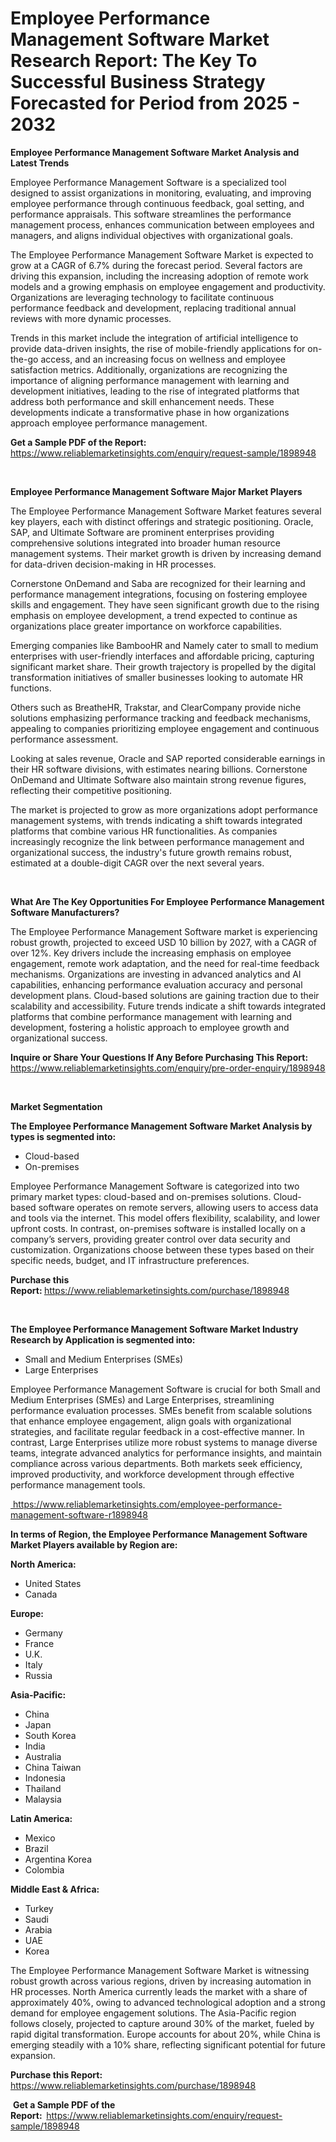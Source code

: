 <p><h1>Employee Performance Management Software Market Research Report: The Key To Successful Business Strategy Forecasted for Period from 2025 - 2032</h1></p><p><strong>Employee Performance Management Software Market Analysis and Latest Trends</strong></p>
<p><p>Employee Performance Management Software is a specialized tool designed to assist organizations in monitoring, evaluating, and improving employee performance through continuous feedback, goal setting, and performance appraisals. This software streamlines the performance management process, enhances communication between employees and managers, and aligns individual objectives with organizational goals.</p><p>The Employee Performance Management Software Market is expected to grow at a CAGR of 6.7% during the forecast period. Several factors are driving this expansion, including the increasing adoption of remote work models and a growing emphasis on employee engagement and productivity. Organizations are leveraging technology to facilitate continuous performance feedback and development, replacing traditional annual reviews with more dynamic processes. </p><p>Trends in this market include the integration of artificial intelligence to provide data-driven insights, the rise of mobile-friendly applications for on-the-go access, and an increasing focus on wellness and employee satisfaction metrics. Additionally, organizations are recognizing the importance of aligning performance management with learning and development initiatives, leading to the rise of integrated platforms that address both performance and skill enhancement needs. These developments indicate a transformative phase in how organizations approach employee performance management.</p></p>
<p><strong>Get a Sample PDF of the Report:&nbsp;</strong> <a href="https://www.reliablemarketinsights.com/enquiry/request-sample/1898948?utm_campaign=2735&utm_medium=2&utm_source=Github&utm_content=ia&utm_term=19042025&utm_id=employee-performance-management-software">https://www.reliablemarketinsights.com/enquiry/request-sample/1898948</a></p>
<p>&nbsp;</p>
<p><strong>Employee Performance Management Software Major Market Players</strong></p>
<p><p>The Employee Performance Management Software Market features several key players, each with distinct offerings and strategic positioning. Oracle, SAP, and Ultimate Software are prominent enterprises providing comprehensive solutions integrated into broader human resource management systems. Their market growth is driven by increasing demand for data-driven decision-making in HR processes.</p><p>Cornerstone OnDemand and Saba are recognized for their learning and performance management integrations, focusing on fostering employee skills and engagement. They have seen significant growth due to the rising emphasis on employee development, a trend expected to continue as organizations place greater importance on workforce capabilities.</p><p>Emerging companies like BambooHR and Namely cater to small to medium enterprises with user-friendly interfaces and affordable pricing, capturing significant market share. Their growth trajectory is propelled by the digital transformation initiatives of smaller businesses looking to automate HR functions.</p><p>Others such as BreatheHR, Trakstar, and ClearCompany provide niche solutions emphasizing performance tracking and feedback mechanisms, appealing to companies prioritizing employee engagement and continuous performance assessment.</p><p>Looking at sales revenue, Oracle and SAP reported considerable earnings in their HR software divisions, with estimates nearing billions. Cornerstone OnDemand and Ultimate Software also maintain strong revenue figures, reflecting their competitive positioning.</p><p>The market is projected to grow as more organizations adopt performance management systems, with trends indicating a shift towards integrated platforms that combine various HR functionalities. As companies increasingly recognize the link between performance management and organizational success, the industry's future growth remains robust, estimated at a double-digit CAGR over the next several years.</p></p>
<p>&nbsp;</p>
<p><strong>What Are The Key Opportunities For Employee Performance Management Software Manufacturers?</strong></p>
<p><p>The Employee Performance Management Software market is experiencing robust growth, projected to exceed USD 10 billion by 2027, with a CAGR of over 12%. Key drivers include the increasing emphasis on employee engagement, remote work adaptation, and the need for real-time feedback mechanisms. Organizations are investing in advanced analytics and AI capabilities, enhancing performance evaluation accuracy and personal development plans. Cloud-based solutions are gaining traction due to their scalability and accessibility. Future trends indicate a shift towards integrated platforms that combine performance management with learning and development, fostering a holistic approach to employee growth and organizational success.</p></p>
<p><strong>Inquire or Share Your Questions If Any Before Purchasing This Report:</strong> <a href="https://www.reliablemarketinsights.com/enquiry/pre-order-enquiry/1898948?utm_campaign=2735&utm_medium=2&utm_source=Github&utm_content=ia&utm_term=19042025&utm_id=employee-performance-management-software">https://www.reliablemarketinsights.com/enquiry/pre-order-enquiry/1898948</a></p>
<p>&nbsp;</p>
<p><strong>Market Segmentation</strong></p>
<p><strong>The Employee Performance Management Software Market Analysis by types is segmented into:</strong></p>
<p><ul><li>Cloud-based</li><li>On-premises</li></ul></p>
<p><p>Employee Performance Management Software is categorized into two primary market types: cloud-based and on-premises solutions. Cloud-based software operates on remote servers, allowing users to access data and tools via the internet. This model offers flexibility, scalability, and lower upfront costs. In contrast, on-premises software is installed locally on a company’s servers, providing greater control over data security and customization. Organizations choose between these types based on their specific needs, budget, and IT infrastructure preferences.</p></p>
<p><strong>Purchase this Report:&nbsp;</strong><a href="https://www.reliablemarketinsights.com/purchase/1898948?utm_campaign=2735&utm_medium=2&utm_source=Github&utm_content=ia&utm_term=19042025&utm_id=employee-performance-management-software">https://www.reliablemarketinsights.com/purchase/1898948</a></p>
<p>&nbsp;</p>
<p><strong>The Employee Performance Management Software Market Industry Research by Application is segmented into:</strong></p>
<p><ul><li>Small and Medium Enterprises (SMEs)</li><li>Large Enterprises</li></ul></p>
<p><p>Employee Performance Management Software is crucial for both Small and Medium Enterprises (SMEs) and Large Enterprises, streamlining performance evaluation processes. SMEs benefit from scalable solutions that enhance employee engagement, align goals with organizational strategies, and facilitate regular feedback in a cost-effective manner. In contrast, Large Enterprises utilize more robust systems to manage diverse teams, integrate advanced analytics for performance insights, and maintain compliance across various departments. Both markets seek efficiency, improved productivity, and workforce development through effective performance management tools.</p></p>
<p><a href="https://www.reliablemarketinsights.com/employee-performance-management-software-r1898948?utm_campaign=2735&utm_medium=2&utm_source=Github&utm_content=ia&utm_term=19042025&utm_id=employee-performance-management-software">&nbsp;https://www.reliablemarketinsights.com/employee-performance-management-software-r1898948</a></p>
<p><strong>In terms of Region, the Employee Performance Management Software Market Players available by Region are:</strong></p>
<p>
    <p> <strong> North America: </strong>
        <ul>
            <li>United States</li>
            <li>Canada</li>
        </ul>
        </p> 
    <p> <strong> Europe: </strong>
        <ul>
            <li>Germany</li>
            <li>France</li>
            <li>U.K.</li>
            <li>Italy</li>
            <li>Russia</li>
        </ul>
        </p> 
    <p> <strong> Asia-Pacific: </strong>
        <ul>
            <li>China</li>
            <li>Japan</li>
            <li>South Korea</li>
            <li>India</li>
            <li>Australia</li>
            <li>China Taiwan</li>
            <li>Indonesia</li>
            <li>Thailand</li>
            <li>Malaysia</li>
        </ul>
        </p> 
    <p> <strong> Latin America: </strong>
        <ul>
            <li>Mexico</li>
            <li>Brazil</li>
            <li>Argentina Korea</li>
            <li>Colombia</li>
        </ul>
        </p> 
    <p> <strong> Middle East & Africa: </strong>
        <ul>
            <li>Turkey</li>
            <li>Saudi</li>
            <li>Arabia</li>
            <li>UAE</li>
            <li>Korea</li>
        </ul>
    </p>
    </p>
<p><p>The Employee Performance Management Software Market is witnessing robust growth across various regions, driven by increasing automation in HR processes. North America currently leads the market with a share of approximately 40%, owing to advanced technological adoption and a strong demand for employee engagement solutions. The Asia-Pacific region follows closely, projected to capture around 30% of the market, fueled by rapid digital transformation. Europe accounts for about 20%, while China is emerging steadily with a 10% share, reflecting significant potential for future expansion.</p></p>
<p><strong>Purchase this Report: </strong><a href="https://www.reliablemarketinsights.com/purchase/1898948?utm_campaign=2735&utm_medium=2&utm_source=Github&utm_content=ia&utm_term=19042025&utm_id=employee-performance-management-software">https://www.reliablemarketinsights.com/purchase/1898948</a></p>
<p>&nbsp;<strong>Get a Sample PDF of the Report:&nbsp;&nbsp;</strong><a href="https://www.reliablemarketinsights.com/enquiry/request-sample/1898948?utm_campaign=2735&utm_medium=2&utm_source=Github&utm_content=ia&utm_term=19042025&utm_id=employee-performance-management-software">https://www.reliablemarketinsights.com/enquiry/request-sample/1898948</a></p>
<p><strong></strong></p>
<p><p></p><p></p><p></p></p>